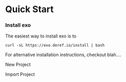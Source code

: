 # Quick Start

### Install exo

The easiest way to install exo is to 

```
curl -sL https://exo.deref.io/install | bash
```

For alternative installation instructions, checkout blah....

New Project



Import Project
